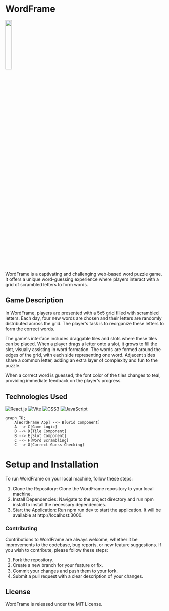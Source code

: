 # WordFrame

<img src="https://github.com/mdoutt98/WordFrame/assets/101009895/8ba73410-1aad-41b2-892a-2332c15786f7" width="20%">

WordFrame is a captivating and challenging web-based word puzzle game. It offers a unique word-guessing experience where players interact with a grid of scrambled letters to form words.

## Game Description
In WordFrame, players are presented with a 5x5 grid filled with scrambled letters. Each day, four new words are chosen and their letters are randomly distributed across the grid. The player's task is to reorganize these letters to form the correct words.

The game's interface includes draggable tiles and slots where these tiles can be placed. When a player drags a letter onto a slot, it grows to fill the slot, visually assisting in word formation. The words are formed around the edges of the grid, with each side representing one word. Adjacent sides share a common letter, adding an extra layer of complexity and fun to the puzzle.

When a correct word is guessed, the font color of the tiles changes to teal, providing immediate feedback on the player's progress.

## Technologies Used
<p>
  <img src="https://img.shields.io/badge/-React-20232a?style=flat&logo=React&logoColor=61DAFB" alt="React.js" />
  <img src="https://img.shields.io/badge/-Vite-B73BFE?style=flat&logo=Vite&logoColor=ffffff" alt="Vite" />
  <img src="https://img.shields.io/badge/-CSS3-1572B6?style=flat&logo=CSS3&logoColor=ffffff" alt="CSS3" />
  <img src="https://img.shields.io/badge/-JavaScript-323330?style=flat&logo=JavaScript&logoColor=F7DF1E" alt="JavaScript" />
</p>

```mermaid 
graph TD;
    A[WordFrame App] --> B[Grid Component]
    A --> C[Game Logic]
    B --> D[Tile Component]
    B --> E[Slot Component]
    C --> F[Word Scrambling]
    C --> G[Correct Guess Checking]
```

# Setup and Installation
To run WordFrame on your local machine, follow these steps:
1. Clone the Repository: Clone the WordFrame repository to your local machine.
2. Install Dependencies: Navigate to the project directory and run npm install to install the necessary dependencies.
3. Start the Application: Run npm run dev to start the application. It will be available at http://localhost:3000.

### Contributing
Contributions to WordFrame are always welcome, whether it be improvements to the codebase, bug reports, or new feature suggestions. If you wish to contribute, please follow these steps:
1. Fork the repository.
2. Create a new branch for your feature or fix.
3. Commit your changes and push them to your fork.
4. Submit a pull request with a clear description of your changes.
   
## License
WordFrame is released under the MIT License.
